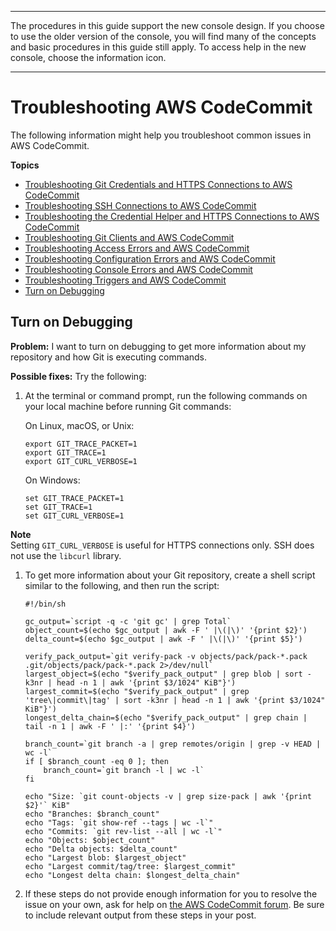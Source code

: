 --------

 The procedures in this guide support the new console design\. If you choose to use the older version of the console, you will find many of the concepts and basic procedures in this guide still apply\. To access help in the new console, choose the information icon\.

--------

# Troubleshooting AWS CodeCommit<a name="troubleshooting"></a>

The following information might help you troubleshoot common issues in AWS CodeCommit\.

**Topics**
+ [Troubleshooting Git Credentials and HTTPS Connections to AWS CodeCommit](troubleshooting-gc.md)
+ [Troubleshooting SSH Connections to AWS CodeCommit](troubleshooting-ssh.md)
+ [Troubleshooting the Credential Helper and HTTPS Connections to AWS CodeCommit](troubleshooting-ch.md)
+ [Troubleshooting Git Clients and AWS CodeCommit](troubleshooting-git.md)
+ [Troubleshooting Access Errors and AWS CodeCommit](troubleshooting-ae.md)
+ [Troubleshooting Configuration Errors and AWS CodeCommit](troubleshooting-cf.md)
+ [Troubleshooting Console Errors and AWS CodeCommit](troubleshooting-cs.md)
+ [Troubleshooting Triggers and AWS CodeCommit](troubleshooting-ti.md)
+ [Turn on Debugging](#troubleshooting-debug)

## Turn on Debugging<a name="troubleshooting-debug"></a>

**Problem:** I want to turn on debugging to get more information about my repository and how Git is executing commands\. 

**Possible fixes:** Try the following:

1. At the terminal or command prompt, run the following commands on your local machine before running Git commands:

   On Linux, macOS, or Unix:

   ```
   export GIT_TRACE_PACKET=1
   export GIT_TRACE=1
   export GIT_CURL_VERBOSE=1
   ```

   On Windows:

   ```
   set GIT_TRACE_PACKET=1
   set GIT_TRACE=1
   set GIT_CURL_VERBOSE=1
   ```
**Note**  
Setting `GIT_CURL_VERBOSE` is useful for HTTPS connections only\. SSH does not use the `libcurl` library\.

1. To get more information about your Git repository, create a shell script similar to the following, and then run the script:

   ```
   #!/bin/sh
   
   gc_output=`script -q -c 'git gc' | grep Total`
   object_count=$(echo $gc_output | awk -F ' |\(|\)' '{print $2}')
   delta_count=$(echo $gc_output | awk -F ' |\(|\)' '{print $5}')
   
   verify_pack_output=`git verify-pack -v objects/pack/pack-*.pack .git/objects/pack/pack-*.pack 2>/dev/null`
   largest_object=$(echo "$verify_pack_output" | grep blob | sort -k3nr | head -n 1 | awk '{print $3/1024" KiB"}')
   largest_commit=$(echo "$verify_pack_output" | grep 'tree\|commit\|tag' | sort -k3nr | head -n 1 | awk '{print $3/1024" KiB"}')
   longest_delta_chain=$(echo "$verify_pack_output" | grep chain | tail -n 1 | awk -F ' |:' '{print $4}')
   
   branch_count=`git branch -a | grep remotes/origin | grep -v HEAD | wc -l`
   if [ $branch_count -eq 0 ]; then
       branch_count=`git branch -l | wc -l`
   fi
   
   echo "Size: `git count-objects -v | grep size-pack | awk '{print $2}'` KiB"
   echo "Branches: $branch_count"
   echo "Tags: `git show-ref --tags | wc -l`"
   echo "Commits: `git rev-list --all | wc -l`"
   echo "Objects: $object_count"
   echo "Delta objects: $delta_count"
   echo "Largest blob: $largest_object"
   echo "Largest commit/tag/tree: $largest_commit"
   echo "Longest delta chain: $longest_delta_chain"
   ```

1. If these steps do not provide enough information for you to resolve the issue on your own, ask for help on [the AWS CodeCommit forum](https://forums.aws.amazon.com///forum.jspa?forumID=189)\. Be sure to include relevant output from these steps in your post\.